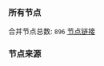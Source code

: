 ### 所有节点
合并节点总数: `896`
[节点链接](https://raw.githubusercontent.com/rzhy1/11/master/sub/sub_merge_base64.txt)

### 节点来源